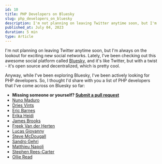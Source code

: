 ```yaml
---
id: 10
title: PHP Developers on Bluesky
slug: php_developers_on_bluesky
description: I'm not planning on leaving Twitter anytime soon, but I'm always on the lookout for exciting new social networks. Lately, I've been checking out this awesome social platform called Bluesky, and it's like Twitter, but with a twist - it's open source and decentralized, which is pretty cool.
published_at: July 04, 2023
duration: 5 min
type: Article
---
```


I'm not planning on leaving Twitter anytime soon, but I'm always on the lookout for exciting new social networks. Lately, I've been checking out this awesome social platform called [Bluesky](https://bsky.app/), and it's like Twitter, but with a twist - it's open source and decentralized, which is pretty cool.

Anyway, while I've been exploring Bluesky, I've been actively looking for PHP developers. So, I thought I'd share with you a list of PHP developers that I've come across on Bluesky so far:

- **Missing someone or yourself? [Submit a pull request](https://github.com/nunomaduro/nunomaduro.com/edit/main/content/posts/10.md)**
- [Nuno Maduro](https://bsky.app/profile/nunomaduro.bsky.social)
- [Dries Vints](https://bsky.app/profile/driesvints.bsky.social)
- [Eric Barnes](https://bsky.app/profile/ericlbarnes.bsky.social)
- [Erika Heidi](https://bsky.app/profile/erikaheidi.bsky.social)
- [James Brooks](https://bsky.app/profile/james.brooks.page)
- [Freek Van der Herten](https://bsky.app/profile/freek.bsky.social)
- [Lucas Giovanny](https://bsky.app/profile/lucasgiovanny.bsky.social)
- [Steve McDougall](https://bsky.app/profile/juststeveking.bsky.social)
- [Sandro Gehri](https://bsky.app/profile/gehrisandro.bsky.social)
- [Matthieu Napoli](https://bsky.app/profile/mnapoli.bsky.social)
- [Stephen Rees-Carter](https://bsky.app/profile/valorin.bsky.social)
- [Ollie Read](https://bsky.app/profile/ollieread.com)
